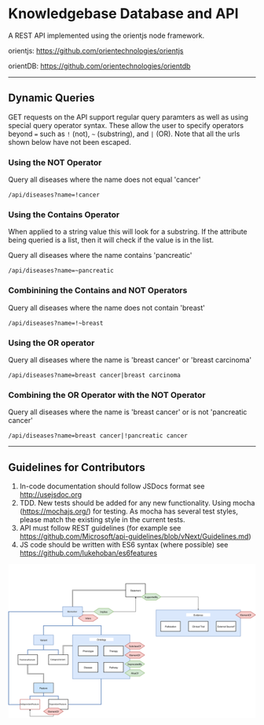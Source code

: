 # Knowledgebase Database and API

A REST API implemented using the orientjs node framework.

orientjs: https://github.com/orientechnologies/orientjs

orientDB: https://github.com/orientechnologies/orientdb

---

## Dynamic Queries


GET requests on the API support regular query paramters as well as using special query operator syntax. These allow the user to
specify operators beyond `=` such as `!` (not), `~` (substring), and `|` (OR).
Note that all the urls shown below have not been escaped.

### Using the NOT Operator

Query all diseases where the name does not equal 'cancer'

```
/api/diseases?name=!cancer
```

### Using the Contains Operator

When applied to a string value this will look for a substring. If the attribute being
queried is a list, then it will check if the value is in the list.

Query all diseases where the name contains 'pancreatic'

```
/api/diseases?name=~pancreatic
```

### Combinining the Contains and NOT Operators

Query all diseases where the name does not contain 'breast'

```
/api/diseases?name=!~breast
```

### Using the OR operator

Query all diseases where the name is 'breast cancer' or 'breast carcinoma'

```
/api/diseases?name=breast cancer|breast carcinoma
```

### Combining the OR Operator with the NOT Operator

Query all diseases where the name is 'breast cancer' or is not 'pancreatic cancer'

```
/api/diseases?name=breast cancer|!pancreatic cancer
```

---


## Guidelines for Contributors

1. In-code documentation should follow JSDocs format see http://usejsdoc.org
2. TDD. New tests should be added for any new functionality. Using mocha (https://mochajs.org/) for testing. As mocha has several
   test styles, please match the existing style in the current tests.
3. API must follow REST guidelines (for example see https://github.com/Microsoft/api-guidelines/blob/vNext/Guidelines.md)
4. JS code should be written with ES6 syntax (where possible) see https://github.com/lukehoban/es6features


![Schema Design](./doc/schema.svg)
